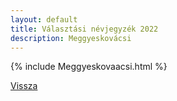 ```yaml
---
layout: default
title: Választási névjegyzék 2022
description: Meggyeskovácsi
---
```


{% include Meggyeskovaacsi.html %}

[Vissza](./)